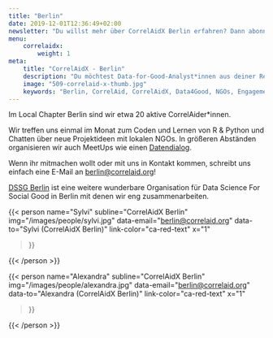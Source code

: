 ```yaml
---
title: "Berlin"
date: 2019-12-01T12:36:49+02:00
newsletter: "Du willst mehr über CorrelAidX Berlin erfahren? Dann abonniere unseren Newsletter!"
menu: 
    correlaidx:
        weight: 1
meta:
    title: "CorrelAidX - Berlin"
    description: "Du möchtest Data-for-Good-Analyst*innen aus deiner Region kennenlernen und zusammen Daten für den guten Zweck nutzen? Mit CorrelAidX bringen wir Data for Good in deine Stadt!"
    image: "509-correlaid-x-thumb.jpg"
    keywords: "Berlin, CorrelAid, CorrelAidX, Data4Good, NGOs, Engagement 4.0"
---
```


    
Im Local Chapter Berlin sind wir etwa 20 aktive CorrelAider*innen. 

Wir treffen uns einmal im Monat zum Coden und Lernen von R & Python und Chatten über neue Projektideen mit lokalen NGOs.
In größeren Abständen organisieren wir auch MeetUps wie einen [Datendialog](https://www.meetup.com/de-DE/CorrelAid/events/264806335/).

Wenn ihr mitmachen wollt oder mit uns in Kontakt kommen, schreibt uns einfach eine E-Mail an berlin@correlaid.org!

[DSSG Berlin](https://dssg-berlin.org/) ist eine weitere wunderbare Organisation für Data Science For Social Good in Berlin mit denen wir eng zusammenarbeiten.


{{< person 
    name="Sylvi"
    subline="CorrelAidX Berlin"
    img="/images/people/sylvi.jpg"
    data-email="berlin@correlaid.org"
    data-to="Sylvi (CorrelAidX Berlin)"
    link-color="ca-red-text"
    x="1"
>}}

{{< /person >}}

{{< person 
    name="Alexandra"
    subline="CorrelAidX Berlin"
    img="/images/people/alexandra.jpg"
    data-email="berlin@correlaid.org"
    data-to="Alexandra (CorrelAidX Berlin)"
    link-color="ca-red-text"
    x="1"
>}}

{{< /person >}}
